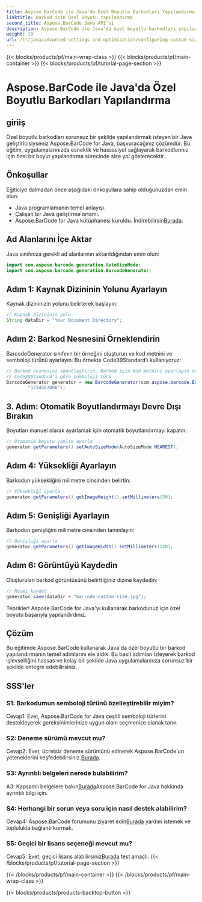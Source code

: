```yaml
---
title: Aspose.BarCode ile Java'da Özel Boyutlu Barkodları Yapılandırma
linktitle: Barkod için Özel Boyutu Yapılandırma
second_title: Aspose.BarCode Java API'si
description: Aspose.BarCode ile Java'da özel boyutlu barkodları yapılandırmanın kolaylığını keşfedin. Hassas yapılandırma için adım adım eğitimimizi izleyin.
weight: 10
url: /tr/java/advanced-settings-and-optimization/configuring-custom-size-barcode/
---
```


{{< blocks/products/pf/main-wrap-class >}}
{{< blocks/products/pf/main-container >}}
{{< blocks/products/pf/tutorial-page-section >}}

# Aspose.BarCode ile Java'da Özel Boyutlu Barkodları Yapılandırma

## giriiş

Özel boyutlu barkodları sorunsuz bir şekilde yapılandırmak isteyen bir Java geliştiricisiyseniz Aspose.BarCode for Java, başvuracağınız çözümdür. Bu eğitim, uygulamalarınızda esneklik ve hassasiyet sağlayarak barkodlarınız için özel bir boyut yapılandırma sürecinde size yol gösterecektir.

## Önkoşullar

Eğiticiye dalmadan önce aşağıdaki önkoşullara sahip olduğunuzdan emin olun:

- Java programlamanın temel anlayışı.
- Çalışan bir Java geliştirme ortamı.
-  Aspose.BarCode for Java kütüphanesi kuruldu. İndirebilirsin[Burada](https://releases.aspose.com/barcode/java/).

## Ad Alanlarını İçe Aktar

Java sınıfınıza gerekli ad alanlarının aktarıldığından emin olun:

```java
import com.aspose.barcode.generation.AutoSizeMode;
import com.aspose.barcode.generation.BarcodeGenerator;

```

## Adım 1: Kaynak Dizininin Yolunu Ayarlayın

Kaynak dizininizin yolunu belirterek başlayın:

```java
// Kaynak dizininin yolu.
String dataDir = "Your Document Directory";
```

## Adım 2: Barkod Nesnesini Örneklendirin

BarcodeGenerator sınıfının bir örneğini oluşturun ve kod metnini ve semboloji türünü ayarlayın. Bu örnekte Code39Standard'ı kullanıyoruz:

```java
// Barkod nesnesini somutlaştırın, Barkod için Kod metnini ayarlayın ve
// Code39Standard'a göre semboloji türü
BarcodeGenerator generator = new BarcodeGenerator(com.aspose.barcode.EncodeTypes.CODE_39_STANDARD,
		"1234567890");
```

## 3. Adım: Otomatik Boyutlandırmayı Devre Dışı Bırakın

Boyutları manuel olarak ayarlamak için otomatik boyutlandırmayı kapatın:

```java
// Otomatik boyutu yanlış ayarla
generator.getParameters().setAutoSizeMode(AutoSizeMode.NEAREST);
```

## Adım 4: Yüksekliği Ayarlayın

Barkodun yüksekliğini milimetre cinsinden belirtin:

```java
// Yüksekliği ayarla
generator.getParameters().getImageHeight().setMillimeters(50);
```

## Adım 5: Genişliği Ayarlayın

Barkodun genişliğini milimetre cinsinden tanımlayın:

```java
// Genişliği ayarla
generator.getParameters().getImageWidth().setMillimeters(120);
```

## Adım 6: Görüntüyü Kaydedin

Oluşturulan barkod görüntüsünü belirttiğiniz dizine kaydedin:

```java
// Resmi kaydet
generator.save(dataDir + "barcode-custom-size.jpg");
```

Tebrikler! Aspose.BarCode for Java'yı kullanarak barkodunuz için özel boyutu başarıyla yapılandırdınız.

## Çözüm

Bu eğitimde Aspose.BarCode kullanarak Java'da özel boyutlu bir barkod yapılandırmanın temel adımlarını ele aldık. Bu basit adımları izleyerek barkod işlevselliğini hassas ve kolay bir şekilde Java uygulamalarınıza sorunsuz bir şekilde entegre edebilirsiniz.

## SSS'ler

### S1: Barkodumun semboloji türünü özelleştirebilir miyim?

Cevap1: Evet, Aspose.BarCode for Java çeşitli semboloji türlerini destekleyerek gereksinimlerinize uygun olanı seçmenize olanak tanır.

### S2: Deneme sürümü mevcut mu?

 Cevap2: Evet, ücretsiz deneme sürümünü edinerek Aspose.BarCode'un yeteneklerini keşfedebilirsiniz.[Burada](https://releases.aspose.com/).

### S3: Ayrıntılı belgeleri nerede bulabilirim?

 A3: Kapsamlı belgelere bakın[Burada](https://reference.aspose.com/barcode/java/)Aspose.BarCode for Java hakkında ayrıntılı bilgi için.

### S4: Herhangi bir sorun veya soru için nasıl destek alabilirim?

 Cevap4: Aspose.BarCode forumunu ziyaret edin[Burada](https://forum.aspose.com/c/barcode/13) yardım istemek ve toplulukla bağlantı kurmak.

### S5: Geçici bir lisans seçeneği mevcut mu?

 Cevap5: Evet, geçici lisans alabilirsiniz[Burada](https://purchase.aspose.com/temporary-license/) test amaçlı.
{{< /blocks/products/pf/tutorial-page-section >}}

{{< /blocks/products/pf/main-container >}}
{{< /blocks/products/pf/main-wrap-class >}}

{{< blocks/products/products-backtop-button >}}
